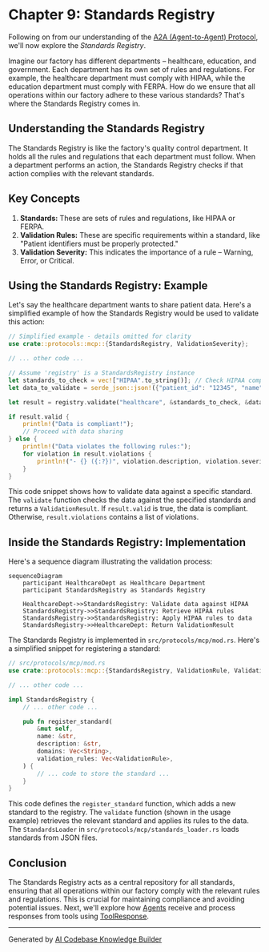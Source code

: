 # Chapter 9: Standards Registry

Following on from our understanding of the [A2A (Agent-to-Agent) Protocol](08_a2a__agent_to_agent__protocol.md), we'll now explore the *Standards Registry*.

Imagine our factory has different departments – healthcare, education, and government. Each department has its own set of rules and regulations.  For example, the healthcare department must comply with HIPAA, while the education department must comply with FERPA. How do we ensure that all operations within our factory adhere to these various standards? That's where the Standards Registry comes in.

## Understanding the Standards Registry

The Standards Registry is like the factory's quality control department. It holds all the rules and regulations that each department must follow.  When a department performs an action, the Standards Registry checks if that action complies with the relevant standards.

## Key Concepts

1. **Standards:** These are sets of rules and regulations, like HIPAA or FERPA.
2. **Validation Rules:** These are specific requirements within a standard, like "Patient identifiers must be properly protected."
3. **Validation Severity:** This indicates the importance of a rule – Warning, Error, or Critical.

## Using the Standards Registry: Example

Let's say the healthcare department wants to share patient data.  Here's a simplified example of how the Standards Registry would be used to validate this action:

```rust
// Simplified example - details omitted for clarity
use crate::protocols::mcp::{StandardsRegistry, ValidationSeverity};

// ... other code ...

// Assume 'registry' is a StandardsRegistry instance
let standards_to_check = vec!["HIPAA".to_string()]; // Check HIPAA compliance
let data_to_validate = serde_json::json!({"patient_id": "12345", "name": "John Doe"});

let result = registry.validate("healthcare", &standards_to_check, &data_to_validate);

if result.valid {
    println!("Data is compliant!");
    // Proceed with data sharing
} else {
    println!("Data violates the following rules:");
    for violation in result.violations {
        println!("- {} ({:?})", violation.description, violation.severity);
    }
}
```

This code snippet shows how to validate data against a specific standard. The `validate` function checks the data against the specified standards and returns a `ValidationResult`.  If `result.valid` is true, the data is compliant. Otherwise, `result.violations` contains a list of violations.

## Inside the Standards Registry: Implementation

Here's a sequence diagram illustrating the validation process:

```mermaid
sequenceDiagram
    participant HealthcareDept as Healthcare Department
    participant StandardsRegistry as Standards Registry

    HealthcareDept->>StandardsRegistry: Validate data against HIPAA
    StandardsRegistry->>StandardsRegistry: Retrieve HIPAA rules
    StandardsRegistry->>StandardsRegistry: Apply HIPAA rules to data
    StandardsRegistry->>HealthcareDept: Return ValidationResult
```

The Standards Registry is implemented in `src/protocols/mcp/mod.rs`.  Here's a simplified snippet for registering a standard:

```rust
// src/protocols/mcp/mod.rs
use crate::protocols::mcp::{StandardsRegistry, ValidationRule, ValidationSeverity};

// ... other code ...

impl StandardsRegistry {
    // ... other code ...

    pub fn register_standard(
        &mut self,
        name: &str,
        description: &str,
        domains: Vec<String>,
        validation_rules: Vec<ValidationRule>,
    ) {
        // ... code to store the standard ...
    }
}
```

This code defines the `register_standard` function, which adds a new standard to the registry.  The `validate` function (shown in the usage example) retrieves the relevant standard and applies its rules to the data.  The `StandardsLoader` in `src/protocols/mcp/standards_loader.rs` loads standards from JSON files.

## Conclusion

The Standards Registry acts as a central repository for all standards, ensuring that all operations within our factory comply with the relevant rules and regulations. This is crucial for maintaining compliance and avoiding potential issues. Next, we'll explore how [Agents](04_agent.md) receive and process responses from tools using [ToolResponse](10_toolresponse.md).


---

Generated by [AI Codebase Knowledge Builder](https://github.com/The-Pocket/Tutorial-Codebase-Knowledge)